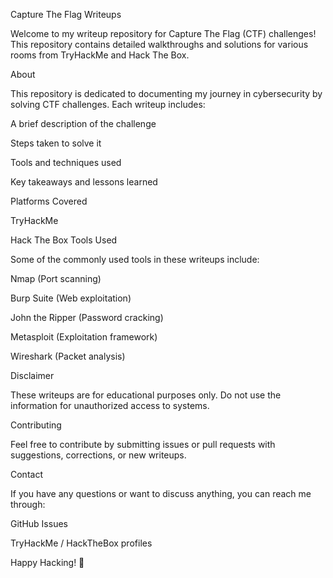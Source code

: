 Capture The Flag Writeups

Welcome to my writeup repository for Capture The Flag (CTF) challenges! This repository contains detailed walkthroughs and solutions for various rooms from TryHackMe and Hack The Box.

About

This repository is dedicated to documenting my journey in cybersecurity by solving CTF challenges. Each writeup includes:

A brief description of the challenge

Steps taken to solve it

Tools and techniques used

Key takeaways and lessons learned

Platforms Covered

TryHackMe

Hack The Box
Tools Used

Some of the commonly used tools in these writeups include:

Nmap (Port scanning)

Burp Suite (Web exploitation)

John the Ripper (Password cracking)

Metasploit (Exploitation framework)

Wireshark (Packet analysis)

Disclaimer

These writeups are for educational purposes only. Do not use the information for unauthorized access to systems.

Contributing

Feel free to contribute by submitting issues or pull requests with suggestions, corrections, or new writeups.

Contact

If you have any questions or want to discuss anything, you can reach me through:

GitHub Issues

TryHackMe / HackTheBox profiles

Happy Hacking! 🚀

